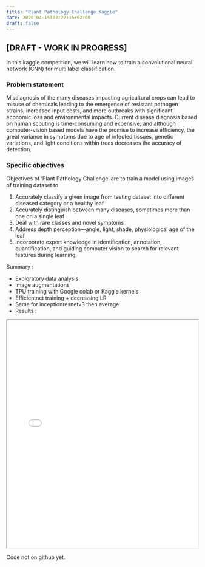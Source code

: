 ```yaml
---
title: "Plant Pathology Challenge Kaggle"
date: 2020-04-15T02:27:15+02:00
draft: false
---
```


## [DRAFT - WORK IN PROGRESS]

In this kaggle competition, we will learn how to train a convolutional neural network (CNN) for multi label classification.

### Problem statement

Misdiagnosis of the many diseases impacting agricultural crops can lead to misuse of chemicals leading to the emergence of resistant pathogen strains, increased input costs, and more outbreaks with significant economic loss and environmental impacts. Current disease diagnosis based on human scouting is time-consuming and expensive, and although computer-vision based models have the promise to increase efficiency, the great variance in symptoms due to age of infected tissues, genetic variations, and light conditions within trees decreases the accuracy of detection.

### Specific objectives

Objectives of ‘Plant Pathology Challenge’ are to train a model using images of training dataset to 
1) Accurately classify a given image from testing dataset into different diseased category or a healthy leaf
2) Accurately distinguish between many diseases, sometimes more than one on a single leaf
3) Deal with rare classes and novel symptoms
4) Address depth perception—angle, light, shade, physiological age of the leaf
5) Incorporate expert knowledge in identification, annotation, quantification, and guiding computer vision to search for relevant features during learning

Summary :
* Exploratory data analysis
* Image augmentations
* TPU training with Google colab or Kaggle kernels
* Efficientnet training + decreasing LR
* Same for inceptionresnetv3 then average
* Results :
<iframe src="/custom_html/fig1_tpu.html" width="100%" height="600"></iframe>

Code not on github yet.